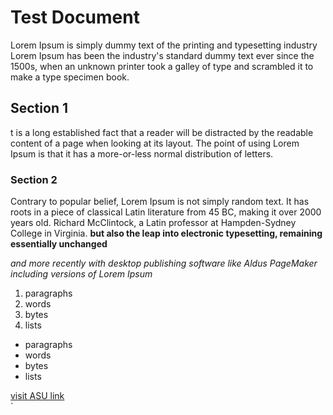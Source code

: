 # Test Document
Lorem Ipsum is simply dummy text of the printing and typesetting industry
Lorem Ipsum has been the industry's standard dummy text ever since the 1500s, 
when an unknown printer took a galley of type and scrambled it to make a type specimen book.
## Section 1
t is a long established fact that a reader will be distracted by the readable content of a page when looking at its layout. 
The point of using Lorem Ipsum is that it has a more-or-less normal distribution of letters.
### Section 2
Contrary to popular belief, Lorem Ipsum is not simply random text. It has roots in a piece of classical Latin literature from 45 BC,
making it over 2000 years old. Richard McClintock, a Latin professor at Hampden-Sydney College in Virginia.
**but also the leap into electronic typesetting, remaining essentially unchanged**

_and more recently with desktop publishing software like Aldus PageMaker including versions of Lorem Ipsum_
  1. paragraphs
  2. words  
  3. bytes  
  4. lists
     
  - paragraphs
  - words  
  - bytes  
  - lists


   [visit ASU link](https://www.asu.edu.jo/en/Pages/default.aspx)                   
`                                                               
